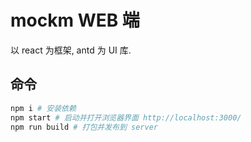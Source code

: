 # mockm WEB 端
以 react 为框架, antd 为 UI 库.

## 命令

``` sh
npm i # 安装依赖
npm start # 启动并打开浏览器界面 http://localhost:3000/
npm run build # 打包并发布到 server
```
